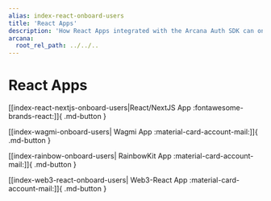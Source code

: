 ```yaml
---
alias: index-react-onboard-users
title: 'React Apps'
description: 'How React Apps integrated with the Arcana Auth SDK can onboard users via plug-and-play or custom login UI options.'
arcana:
  root_rel_path: ../../..
---
```


# React Apps

[[index-react-nextjs-onboard-users|React/NextJS App :fontawesome-brands-react:]]{ .md-button }

[[index-wagmi-onboard-users| Wagmi App :material-card-account-mail:]]{ .md-button }

[[index-rainbow-onboard-users| RainbowKit App :material-card-account-mail:]]{ .md-button }

[[index-web3-react-onboard-users| Web3-React App :material-card-account-mail:]]{ .md-button }